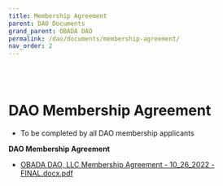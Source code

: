 ```yaml
---
title: Membership Agreement
parent: DAO Documents
grand_parent: OBADA DAO
permalink: /dao/documents/membership-agreement/
nav_order: 2
---
```


<br> <br>

# DAO Membership Agreement
* To be completed by all DAO membership applicants

**DAO Membership Agreement**
* [OBADA DAO, LLC Membership Agreement - 10_26_2022 - FINAL.docx.pdf](https://www.dropbox.com/s/hz76xspyuyxkr8t/OBADA%20DAO%2C%20LLC%20Membership%20Agreement%20-%2010_26_2022%20-%20FINAL.docx.pdf?dl=0)


